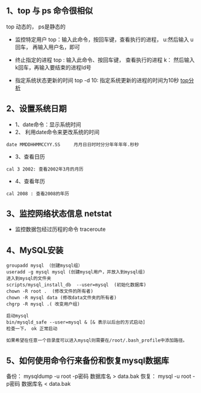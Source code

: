 ## 1、top 与 ps 命令很相似
top 动态的， ps是静态的
- 监控特定用户
top：输入此命令，按回车键，查看执行的进程，
u:然后输入 u 回车， 再输入用户名，即可

- 终止指定的进程
top : 输入此命令、按回车键， 查看执行的进程
k： 然后输入k回车，再输入要结束的进程Id号

- 指定系统状态更新的时间
 top -d 10: 指定系统更新的进程的时间为10秒
 [top分析](img/top分析.png)

## 2、设置系统日期
- 1、date命令：显示系统时间
- 2、 利用date命令来更改系统的时间
```text
date MMDDHHMMCCYY.SS     月月日日时时分分年年年年.秒秒
```
- 3、查看日历
```text
cal 3 2002: 查看2002年3月的月历
```
- 4、查看年历
```text
cal 2008 : 查看2008的年历
```
## 3、监控网络状态信息 netstat

- 监控数据包经过历程的命令 traceroute

## 4、MySQL安装
```text
groupadd mysql （创建mysql组）
useradd -g mysql mysql (创建mysql用户，并放入到mysql组)
进入到mysql的文件夹
scripts/mysql_install_db  --user=mysql  (初始化数据库)
chown -R root .  (修改文件的所有者)
chown -R mysql data (修改data文件夹的所有者)
chgrp -R mysql .( 改变用户组)

启动mysql
bin/mysqld_safe --user=mysql & [& 表示以后台的方式启动]
检查一下， ok 正常启动

如果希望在任意一个目录度可以进入mysql则需要在/root/.bash_profile中添加路径。

```
## 5、如何使用命令行来备份和恢复mysql数据库
备份： mysqldump -u root -p密码 数据库名 > data.bak
恢复： mysql -u root -p密码 数据库名  < data.bak